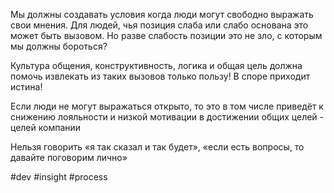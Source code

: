 Мы должны создавать условия когда люди могут свободно выражать свои мнения.
Для людей, чья позиция слаба или слабо основана это может быть вызовом. Но разве слабость позиции это не зло, с которым мы должны бороться?

Культура общения, конструктивность, логика и общая цель должна помочь извлекать из таких вызовов только пользу! В споре приходит истина!

Если люди не могут выражаться открыто, то это в том числе приведёт к снижению лояльности и низкой мотивации в достижении общих целей - целей компании

Нельзя говорить «я так сказал и так будет», «если есть вопросы, то давайте поговорим лично»

#dev #insight #process